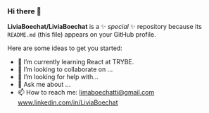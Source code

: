 ### Hi there 👋


**LiviaBoechat/LiviaBoechat** is a ✨ _special_ ✨ repository because its `README.md` (this file) appears on your GitHub profile.

Here are some ideas to get you started:

- 🌱 I’m currently learning React at TRYBE.
- 👯 I’m looking to collaborate on ...
- 🤔 I’m looking for help with...
- 💬 Ask me about ...
- 📫 How to reach me: 
  limaboechatti@gmail.com
  www.linkedin.com/in/LiviaBoechat




